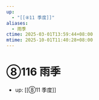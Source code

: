 ```yaml
---
up:
  - "[[⑧11 季度]]"
aliases:
  - 雨季
ctime: 2025-03-01T13:59:44+08:00
mtime: 2025-10-01T11:40:28+08:00
---
```


# ⑧116 雨季

- up: [[⑧11 季度]]
